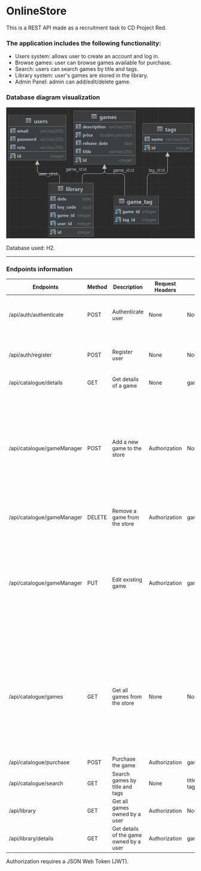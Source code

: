 # OnlineStore
This is a REST API made as a recruitment task to CD Project Red.

### The application includes the following functionality:
- Users system: allows user to create an account and log in.
- Browse games: user can browse games available for purchase.
- Search: users can search games by title and tags.
- Library system: user's games are stored in the library. 
- Admin Panel: admin can add/edit/delete game.

### Database diagram visualization

![Image of database diagram visualization](docs/database.png)

Database used: H2.

----------------------------

### Endpoints information

| Endpoints                  | Method | Description                             | Request Headers | Request Parameters                     | Request Body                                                                                                                                                                                | Response Body                                            |
|----------------------------|--------|-----------------------------------------|-----------------|----------------------------------------|---------------------------------------------------------------------------------------------------------------------------------------------------------------------------------------------|----------------------------------------------------------|
| /api/auth/authenticate     | POST   | Authenticate user                       | None            | None                                   | {<br/>"email": "string", <br/>"password": "string"<br/>}                                                                                                                                    | {<br/>"status": "string",<br/> "message": "string"<br/>} |
| /api/auth/register         | POST   | Register user                           | None            | None                                   | {<br/>"email": "string", <br/>"password": "string"<br/>}                                                                                                                                    | {<br/>"status": "string",<br/> "message": "string"<br/>} |
| /api/catalogue/details     | GET    | Get details of a game                   | None            | gameId: Integer                        | None                                                                                                                                                                                        | list: Game                                               |
| /api/catalogue/gameManager | POST   | Add a new game to the store             | Authorization   | None                                   | {<br/>"id": 0,<br/>"title": "string",<br/>"description": "string",<br/>"releaseDate": "2023-04-20",<br/>"price": 0,<br/>"tags": [<br/>{<br/>"id": 0,<br/>"name": "string"<br/>}<br/>]<br/>} | message: string                                          |
| /api/catalogue/gameManager | DELETE | Remove a game from the store            | Authorization   | gameId: Integer                        | None                                                                                                                                                                                        | message: string                                          |
| /api/catalogue/gameManager | PUT    | Edit existing game                      | Authorization   | gameId: Integer                        | {<br/>"title": "string",<br/>"description": "string",<br/>"releaseDate": "2023-04-20",<br/>"price": 0,<br/>"tags": [<br/>{<br/>"id": 0,<br/>"name": "string"<br/>}<br/>]<br/>}              | message: string                                          |
| /api/catalogue/games       | GET    | Get all games from the store            | None            | None                                   | {<br/>"id": 0,<br/>"title": "string",<br/>"description": "string",<br/>"releaseDate": "2023-04-20",<br/>"price": 0,<br/>"tags": [<br/>{<br/>"id": 0,<br/>"name": "string"<br/>}<br/>]<br/>} | list: Game                                               |
| /api/catalogue/purchase    | POST   | Purchase the game                       | Authorization   | gameId: Integer                        | None                                                                                                                                                                                        | message: string                                          |
| /api/catalogue/search      | GET    | Search games by title and tags          | None            | title: string,<br/>tags:array[integer] | None                                                                                                                                                                                        | list: Game                                               |
| /api/library               | GET    | Get all games owned by a user           | Authorization   | None                                   | None                                                                                                                                                                                        | list: Game                                               |
| /api/library/details       | GET    | Get details of the game owned by a user | Authorization   | gameId: Integer                        | None                                                                                                                                                                                        | list: Game                                               |

Authorization requires a JSON Web Token (JWT).